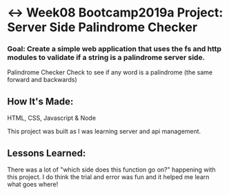 # ↔️ Week08 Bootcamp2019a Project: Server Side Palindrome Checker

### Goal: Create a simple web application that uses the fs and http modules to validate if a string is a palindrome server side.
Palindrome Checker
Check to see if any word is a palindrome (the same forward and backwards)


## How It's Made:
HTML, CSS, Javascript & Node

This project was built as I was learning server and api management.

## Lessons Learned:
There was a lot of "which side does this function go on?" happening with this project. I do think the trial and error was fun and it helped me learn what goes where!
